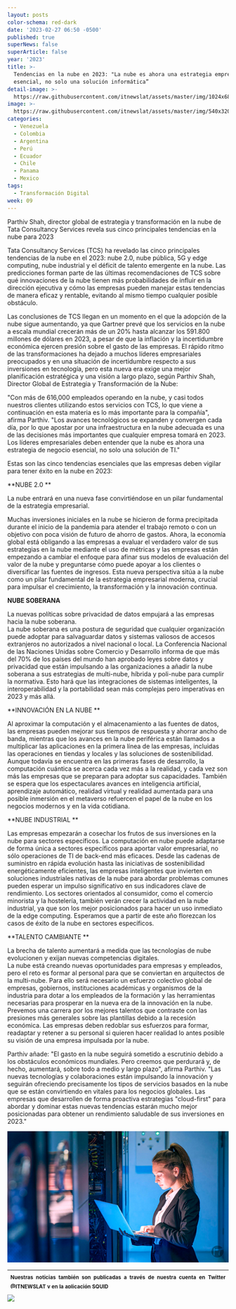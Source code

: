 ```yaml
---
layout: posts
color-schema: red-dark
date: '2023-02-27 06:50 -0500'
published: true
superNews: false
superArticle: false
year: '2023'
title: >-
  Tendencias en la nube en 2023: "La nube es ahora una estrategia empresarial
  esencial, no solo una solución informática”
detail-image: >-
  https://raw.githubusercontent.com/itnewslat/assets/master/img/1024x680/mujer-en-datacenter-g.jpg
image: >-
  https://raw.githubusercontent.com/itnewslat/assets/master/img/540x320/mujer-en-datacenter-p.jpg
categories:
  - Venezuela
  - Colombia
  - Argentina
  - Perú
  - Ecuador
  - Chile
  - Panama
  - Mexico
tags:
  - Transformación Digital
week: 09
---
```

Parthiv Shah, director global de estrategia y transformación en la nube de Tata Consultancy Services revela sus cinco principales tendencias en la nube para 2023 
 
Tata Consultancy Services (TCS) ha revelado las cinco principales tendencias de la nube en el 2023: nube 2.0, nube pública, 5G y edge computing, nube industrial y el déficit de talento emergente en la nube. Las predicciones forman parte de las últimas recomendaciones de TCS sobre qué innovaciones de la nube tienen más probabilidades de influir en la dirección ejecutiva y cómo las empresas pueden manejar estas tendencias de manera eficaz y rentable, evitando al mismo tiempo cualquier posible obstáculo. 
 
Las conclusiones de TCS llegan en un momento en el que la adopción de la nube sigue aumentando, ya que Gartner prevé que los servicios en la nube a escala mundial crecerán más de un 20% hasta alcanzar los 591.800 millones de dólares en 2023, a pesar de que la inflación y la incertidumbre económica ejercen presión sobre el gasto de las empresas. El rápido ritmo de las transformaciones ha dejado a muchos líderes empresariales preocupados y en una situación de incertidumbre respecto a sus inversiones en tecnología, pero esta nueva era exige una mejor planificación estratégica y una visión a largo plazo, según Parthiv Shah, Director Global de Estrategia y Transformación de la Nube: 
 
"Con más de 616,000 empleados operando en la nube, y casi todos nuestros clientes utilizando estos servicios con TCS, lo que viene a continuación en esta materia es lo más importante para la compañía", afirma Parthiv. "Los avances tecnológicos se expanden y convergen cada día, por lo que apostar por una infraestructura en la nube adecuada es una de las decisiones más importantes que cualquier empresa tomará en 2023. Los líderes empresariales deben entender que la nube es ahora una estrategia de negocio esencial, no solo una solución de TI." 
 
Estas son las cinco tendencias esenciales que las empresas deben vigilar para tener éxito en la nube en 2023: 
 
**NUBE 2.0 **

La nube entrará en una nueva fase convirtiéndose en un pilar fundamental de la estrategia empresarial.   

Muchas inversiones iniciales en la nube se hicieron de forma precipitada durante el inicio de la pandemia para atender el trabajo remoto o con un objetivo con poca visión de futuro de ahorro de gastos. Ahora, la economía global está obligando a las empresas a evaluar el verdadero valor de sus estrategias en la nube mediante el uso de métricas y las empresas están empezando a cambiar el enfoque para afinar sus modelos de evaluación del valor de la nube y preguntarse cómo puede apoyar a los clientes o diversificar las fuentes de ingresos. Esta nueva perspectiva sitúa a la nube como un pilar fundamental de la estrategia empresarial moderna, crucial para impulsar el crecimiento, la transformación y la innovación continua. 
 
**NUBE SOBERANA**

La nuevas políticas sobre privacidad de datos empujará a las empresas hacia la nube soberana.  
La nube soberana es una postura de seguridad que cualquier organización puede adoptar para salvaguardar datos y sistemas valiosos de accesos extranjeros no autorizados a nivel nacional o local. La Conferencia Nacional de las Naciones Unidas sobre Comercio y Desarrollo informa de que más del 70% de los países del mundo han aprobado leyes sobre datos y privacidad que están impulsando a las organizaciones a añadir la nube soberana a sus estrategias de multi-nube, híbrida y poli-nube para cumplir la normativa. Esto hará que las integraciones de sistemas inteligentes, la interoperabilidad y la portabilidad sean más complejas pero imperativas en 2023 y más allá. 
 
**INNOVACIÓN EN LA NUBE **

Al aproximar la computación y el almacenamiento a las fuentes de datos, las empresas pueden mejorar sus tiempos de respuesta y ahorrar ancho de banda, mientras que los avances en la nube periférica están llamados a multiplicar las aplicaciones en la primera línea de las empresas, incluidas las operaciones en tiendas y locales y las soluciones de sostenibilidad. Aunque todavía se encuentra en las primeras fases de desarrollo, la computación cuántica se acerca cada vez más a la realidad, y cada vez son más las empresas que se preparan para adoptar sus capacidades. También se espera que los espectaculares avances en inteligencia artificial, aprendizaje automático, realidad virtual y realidad aumentada para una posible inmersión en el metaverso refuercen el papel de la nube en los negocios modernos y en la vida cotidiana. 
 
**NUBE INDUSTRIAL **

Las empresas empezarán a cosechar los frutos de sus inversiones en la nube para sectores específicos. 
La computación en nube puede adaptarse de forma única a sectores específicos para aportar valor empresarial, no sólo operaciones de TI de back-end más eficaces. Desde las cadenas de suministro en rápida evolución hasta las iniciativas de sostenibilidad energéticamente eficientes, las empresas inteligentes que invierten en soluciones industriales nativas de la nube para abordar problemas comunes pueden esperar un impulso significativo en sus indicadores clave de rendimiento. Los sectores orientados al consumidor, como el comercio minorista y la hostelería, también verán crecer la actividad en la nube industrial, ya que son los mejor posicionados para hacer un uso inmediato de la edge computing. Esperamos que a partir de este año florezcan los casos de éxito de la nube en sectores específicos. 
 
**TALENTO CAMBIANTE **

La brecha de talento aumentará a medida que las tecnologías de nube evolucionen y exijan nuevas competencias digitales.  
La nube está creando nuevas oportunidades para empresas y empleados, pero el reto es formar al personal para que se conviertan en arquitectos de la multi-nube. Para ello será necesario un esfuerzo colectivo global de empresas, gobiernos, instituciones académicas y organismos de la industria para dotar a los empleados de la formación y las herramientas necesarias para prosperar en la nueva era de la innovación en la nube. Prevemos una carrera por los mejores talentos que contraste con las presiones más generales sobre las plantillas debido a la recesión económica. Las empresas deben redoblar sus esfuerzos para formar, readaptar y retener a su personal si quieren hacer realidad lo antes posible su visión de una empresa impulsada por la nube. 

Parthiv añade: "El gasto en la nube seguirá sometido a escrutinio debido a los obstáculos económicos mundiales. Pero creemos que perdurará y, de hecho, aumentará, sobre todo a medio y largo plazo", afirma Parthiv. "Las nuevas tecnologías y colaboraciones están impulsando la innovación y seguirán ofreciendo precisamente los tipos de servicios basados en la nube que se están convirtiendo en vitales para los negocios globales. Las empresas que desarrollen de forma proactiva estrategias "cloud-first" para abordar y dominar estas nuevas tendencias estarán mucho mejor posicionadas para obtener un rendimiento saludable de sus inversiones en 2023." 

![](https://raw.githubusercontent.com/itnewslat/assets/master/img/540x320/mujer-en-datacenter-p.jpg)

<table style="height: 42px;" width="569">
<tbody>
<tr>
<td style="text-align: justify;"><sub><strong>Nuestras noticias también son publicadas a través de nuestra cuenta en Twitter <a href="https://twitter.com/itnewslat?lang=es">@ITNEWSLAT</a> y en la aplicación <a href="https://squidapp.co/en/">SQUID</a></strong></sub></td>
</tr>
</tbody>
</table>

<img src="https://tracker.metricool.com/c3po.jpg?hash=56f88a41e39ab42c063cc51676587a04"/>